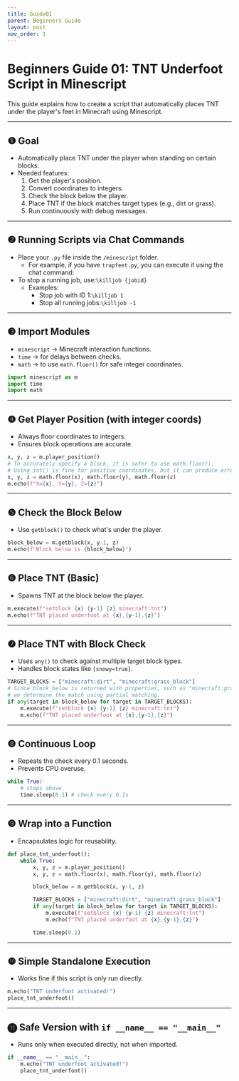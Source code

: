 ```yaml
---
title: Guide01
parent: Beginners Guide
layout: post
nav_order: 1
---
```


# Beginners Guide 01: TNT Underfoot Script in Minescript

This guide explains how to create a script that automatically places TNT under the player's feet in Minecraft using Minescript.

---

## ❶ Goal

- Automatically place TNT under the player when standing on certain blocks.
- Needed features:
  1. Get the player's position.
  2. Convert coordinates to integers.
  3. Check the block below the player.
  4. Place TNT if the block matches target types (e.g., dirt or grass).
  5. Run continuously with debug messages.

---

## ❷ Running Scripts via Chat Commands

- Place your `.py` file inside the `/minescript` folder.
  - For example, if you have `trapfeet.py`, you can execute it using the chat command:
- To stop a running job, use:`\killjob {jobid}`
  - Examples:
    - Stop job with ID 1:`\killjob 1`
    - Stop all running jobs:`\killjob -1`

---

## ❸ Import Modules

- `minescript` → Minecraft interaction functions.
- `time` → for delays between checks.
- `math` → to use `math.floor()` for safe integer coordinates.

```python
import minescript as m
import time
import math
```

---

## ❹ Get Player Position (with integer coords)

- Always floor coordinates to integers.
- Ensures block operations are accurate.

```python
x, y, z = m.player_position()
# To accurately specify a block, it is safer to use math.floor().
# Using int() is fine for positive coordinates, but it can produce errors for negative coordinates.
x, y, z = math.floor(x), math.floor(y), math.floor(z)
m.echo(f"X={x}, Y={y}, Z={z}")
```

---

## ❺ Check the Block Below

- Use `getblock()` to check what's under the player.

```python
block_below = m.getblock(x, y-1, z)
m.echo(f"Block below is {block_below}")
```

---

## ❻ Place TNT (Basic)

- Spawns TNT at the block below the player.

```python
m.execute(f"setblock {x} {y-1} {z} minecraft:tnt")
m.echo(f"TNT placed underfoot at {x},{y-1},{z}")
```

---

## ❼ Place TNT with Block Check

- Uses `any()` to check against multiple target block types.
- Handles block states like `[snowy=true]`.

```python
TARGET_BLOCKS = ["minecraft:dirt", "minecraft:grass_block"]
# Since block_below is returned with properties, such as "minecraft:grass_block[snowy=true]",
# we determine the match using partial matching.
if any(target in block_below for target in TARGET_BLOCKS):
    m.execute(f"setblock {x} {y-1} {z} minecraft:tnt")
    m.echo(f"TNT placed underfoot at {x},{y-1},{z}")
```

---

## ❽ Continuous Loop

- Repeats the check every 0.1 seconds.
- Prevents CPU overuse.

```python
while True:
    # steps above
    time.sleep(0.1) # check every 0.1s
```

---

## ❾ Wrap into a Function

- Encapsulates logic for reusability.

```python
def place_tnt_underfoot():
    while True:
        x, y, z = m.player_position()
        x, y, z = math.floor(x), math.floor(y), math.floor(z)

        block_below = m.getblock(x, y-1, z)

        TARGET_BLOCKS = ["minecraft:dirt", "minecraft:grass_block"]
        if any(target in block_below for target in TARGET_BLOCKS):
            m.execute(f"setblock {x} {y-1} {z} minecraft:tnt")
            m.echo(f"TNT placed underfoot at {x},{y-1},{z}")

        time.sleep(0.1) 
```

---

## ❿ Simple Standalone Execution

- Works fine if this script is only run directly.

```python
m.echo("TNT underfoot activated!")
place_tnt_underfoot()
```

---

## ⓫ Safe Version with `if __name__ == "__main__"`

- Runs only when executed directly, not when imported.

```python
if __name__ == "__main__":
    m.echo("TNT underfoot activated!")
    place_tnt_underfoot()
```
